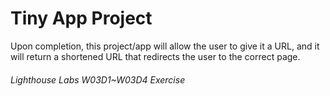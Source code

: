 # Tiny App Project

Upon completion, this project/app will allow the user to give it a URL, and it will return a shortened URL that redirects the user to the correct page.

###### Lighthouse Labs W03D1~W03D4 Exercise

